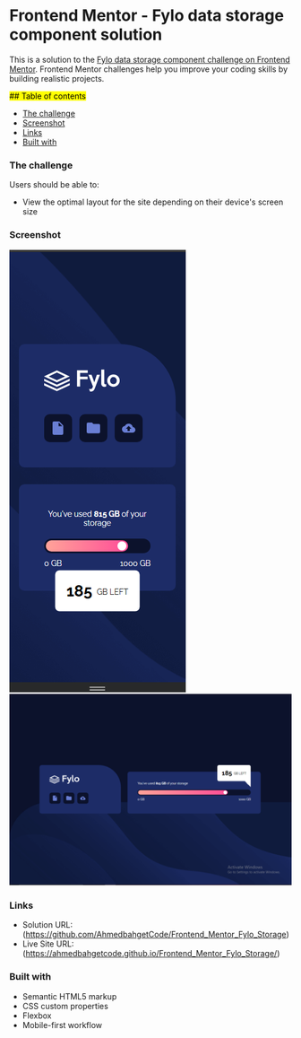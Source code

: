 # Frontend Mentor - Fylo data storage component solution

This is a solution to the [Fylo data storage component challenge on Frontend Mentor](https://www.frontendmentor.io/challenges/fylo-data-storage-component-1dZPRbV5n). Frontend Mentor challenges help you improve your coding skills by building realistic projects. 

<mark>## Table of contents</mark>

  - [The challenge](#the-challenge)
  - [Screenshot](#screenshot)
  - [Links](#links)
  - [Built with](#built-with)


### The challenge

Users should be able to:

- View the optimal layout for the site depending on their device's screen size

### Screenshot

![mobile design](design/mobile-design.png)
![desktop design](design/desktop-design.png)

### Links

- Solution URL: (https://github.com/AhmedbahgetCode/Frontend_Mentor_Fylo_Storage)
- Live Site URL: (https://ahmedbahgetcode.github.io/Frontend_Mentor_Fylo_Storage/)


### Built with

- Semantic HTML5 markup
- CSS custom properties
- Flexbox
- Mobile-first workflow
